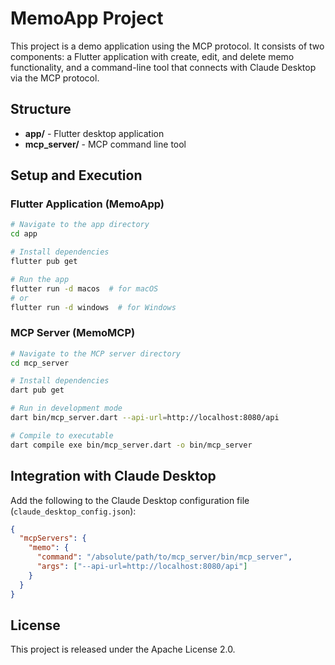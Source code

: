 # MemoApp Project

This project is a demo application using the MCP protocol. It consists of two components: a Flutter application with create, edit, and delete memo functionality, and a command-line tool that connects with Claude Desktop via the MCP protocol.

## Structure

- **app/** - Flutter desktop application
- **mcp_server/** - MCP command line tool

## Setup and Execution

### Flutter Application (MemoApp)

```bash
# Navigate to the app directory
cd app

# Install dependencies
flutter pub get

# Run the app
flutter run -d macos  # for macOS
# or
flutter run -d windows  # for Windows
```

### MCP Server (MemoMCP)

```bash
# Navigate to the MCP server directory
cd mcp_server

# Install dependencies
dart pub get

# Run in development mode
dart bin/mcp_server.dart --api-url=http://localhost:8080/api

# Compile to executable
dart compile exe bin/mcp_server.dart -o bin/mcp_server
```

## Integration with Claude Desktop

Add the following to the Claude Desktop configuration file (`claude_desktop_config.json`):

```json
{
  "mcpServers": {
    "memo": {
      "command": "/absolute/path/to/mcp_server/bin/mcp_server",
      "args": ["--api-url=http://localhost:8080/api"]
    }
  }
}
```

## License

This project is released under the Apache License 2.0.
